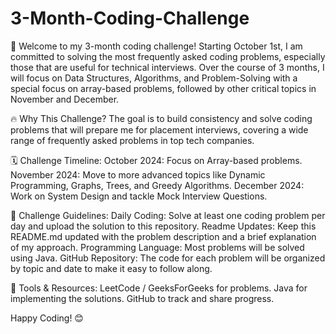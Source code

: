 # 3-Month-Coding-Challenge

👋 Welcome to my 3-month coding challenge!
Starting October 1st, I am committed to solving the most frequently asked coding problems, especially those that are useful for technical interviews. Over the course of 3 months, I will focus on Data Structures, Algorithms, and Problem-Solving with a special focus on array-based problems, followed by other critical topics in November and December.

🔥 Why This Challenge?
The goal is to build consistency and solve coding problems that will prepare me for placement interviews, covering a wide range of frequently asked problems in top tech companies.

🗓 Challenge Timeline:
October 2024: Focus on Array-based problems.
November 2024: Move to more advanced topics like Dynamic Programming, Graphs, Trees, and Greedy Algorithms.
December 2024: Work on System Design and tackle Mock Interview Questions.

🚀 Challenge Guidelines:
Daily Coding: Solve at least one coding problem per day and upload the solution to this repository.
Readme Updates: Keep this README.md updated with the problem description and a brief explanation of my approach.
Programming Language: Most problems will be solved using Java.
GitHub Repository: The code for each problem will be organized by topic and date to make it easy to follow along.

🧰 Tools & Resources:
LeetCode / GeeksForGeeks for problems.
Java for implementing the solutions.
GitHub to track and share progress.

Happy Coding! 😊
